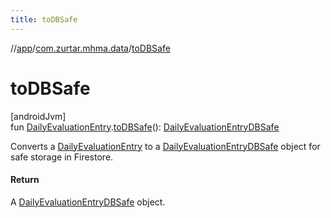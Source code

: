 ```yaml
---
title: toDBSafe
---
```

//[app](../../index.html)/[com.zurtar.mhma.data](index.html)/[toDBSafe](to-d-b-safe.html)



# toDBSafe



[androidJvm]\
fun [DailyEvaluationEntry](-daily-evaluation-entry/index.html).[toDBSafe](to-d-b-safe.html)(): [DailyEvaluationEntryDBSafe](-daily-evaluation-entry-d-b-safe/index.html)



Converts a [DailyEvaluationEntry](-daily-evaluation-entry/index.html) to a [DailyEvaluationEntryDBSafe](-daily-evaluation-entry-d-b-safe/index.html) object for safe storage in Firestore.



#### Return



A [DailyEvaluationEntryDBSafe](-daily-evaluation-entry-d-b-safe/index.html) object.



